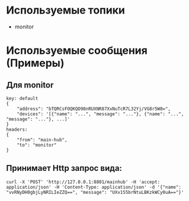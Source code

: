 # Используемые топики
* monitor


# Используемые сообщения (Примеры)
## Для monitor
```
key: default
{
    "address": "bTQRCsFOQKQO98nRUXNR87XxNuTcR7L32Yj/VG8r5W8=",
    "devices": '[{"name": "...", "message": "..."}, {"name": "...", "message": "..."}, ...]'
}
headers:
{
    "from": "main-hub",
    "to": "monitor" 
}
```
## Принимает Http запрос вида:
```
curl -X 'POST' 'http://127.0.0.1:8801/mainhub' -H 'accept: application/json' -H 'Content-Type: application/json' -d '{"name": "vvRNyDH0gbjLyNRILIeZZQ==", "message": "UXv155brNtuLBKzkWCy0uA=="}'
```
